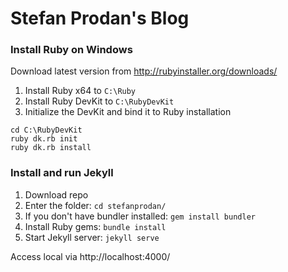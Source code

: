 # Stefan Prodan's Blog

### Install Ruby on Windows 

Download latest version from http://rubyinstaller.org/downloads/

1. Install Ruby x64 to `C:\Ruby`
2. Install Ruby DevKit to `C:\RubyDevKit`
3. Initialize the DevKit and bind it to Ruby installation

```
cd C:\RubyDevKit
ruby dk.rb init
ruby dk.rb install
```

### Install and run Jekyll

1. Download repo
2. Enter the folder: `cd stefanprodan/`
3. If you don't have bundler installed: `gem install bundler`
3. Install Ruby gems: `bundle install`
4. Start Jekyll server: `jekyll serve`

Access local via http://localhost:4000/
